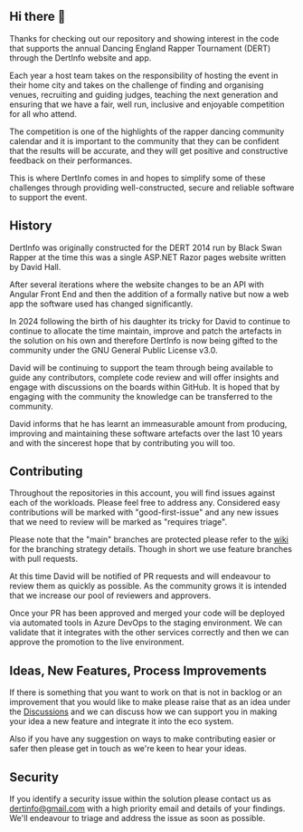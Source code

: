 ## Hi there 👋

Thanks for checking out our repository and showing interest in the code that supports the annual Dancing England Rapper Tournament (DERT) through the DertInfo website and app. 

Each year a host team takes on the responsibility of hosting the event in their home city and takes on the challenge of finding and organising venues, recruiting and guiding judges, teaching the next generation and ensuring that we have a fair, well run, inclusive and enjoyable competition for all who attend.

The competition is one of the highlights of the rapper dancing community calendar and it is important to the community that they can be confident that the results will be accurate, and they will get positive and constructive feedback on their performances.

This is where DertInfo comes in and hopes to simplify some of these challenges through providing well-constructed, secure and reliable software to support the event. 

## History

DertInfo was originally constructed for the DERT 2014 run by Black Swan Rapper at the time this was a single ASP.NET Razor pages website written by David Hall. 

After several iterations where the website changes to be an API with Angular Front End and then the addition of a formally native but now a web app the software used has changed significantly.

In 2024 following the birth of his daughter its tricky for David to continue to continue to allocate the time maintain, improve and patch the artefacts in the solution on his own and therefore DertInfo is now being gifted to the community under the GNU General Public License v3.0.

David will be continuing to support the team through being available to guide any contributors, complete code review and will offer insights and engage with discussions on the boards within GitHub. It is hoped that by engaging with the community the knowledge can be transferred to the community.

David informs that he has learnt an immeasurable amount from producing, improving and maintaining these software artefacts over the last 10 years and with the sincerest hope that by contributing you will too. 

## Contributing

Throughout the repositories in this account, you will find issues against each of the workloads. Please feel free to address any. Considered easy contributions will be marked with "good-first-issue" and any new issues that we need to review will be marked as "requires triage". 

Please note that the "main" branches are protected please refer to the [wiki](https://github.com/dertinfo/dertinfo/wiki) for the branching strategy details. Though in short we use feature branches with pull requests. 

<!--
For the web & app front ends we've constructed the .devContainers so that you can edit directly from GitHub codespaces and the codespaces will construct the API and downstream services based on the latest docker images. So in order to make changes to these items simply click the codespace and start editing. When you're ready create the PR. 
-->

At this time David will be notified of PR requests and will endeavour to review them as quickly as possible. As the community grows it is intended that we increase our pool of reviewers and approvers. 

Once your PR has been approved and merged your code will be deployed via automated tools in Azure DevOps to the staging environment. We can validate that it integrates with the other services correctly and then we can approve the promotion to the live environment. 

## Ideas, New Features, Process Improvements

If there is something that you want to work on that is not in backlog or an improvement that you would like to make please raise that as an idea under the [Discussions](https://github.com/dertinfo/dertinfo/discussions) and we can discuss how we can support you in making your idea a new feature and integrate it into the eco system. 

Also if you have any suggestion on ways to make contributing easier or safer then please get in touch as we're keen to hear your ideas. 

## Security

If you identify a security issue within the solution please contact us as dertinfo@gmail.com with a high priority email and details of your findings. We'll endeavour to triage and address the issue as soon as possible.

<!--
**dertinfo/dertinfo** is a ✨ _special_ ✨ repository because its `README.md` (this file) appears on your GitHub profile.

Here are some ideas to get you started:

- 🔭 I’m currently working on ...
- 🌱 I’m currently learning ...
- 👯 I’m looking to collaborate on ...
- 🤔 I’m looking for help with ...
- 💬 Ask me about ...
- 📫 How to reach me: ...
- 😄 Pronouns: ...
- ⚡ Fun fact: ...
-->
